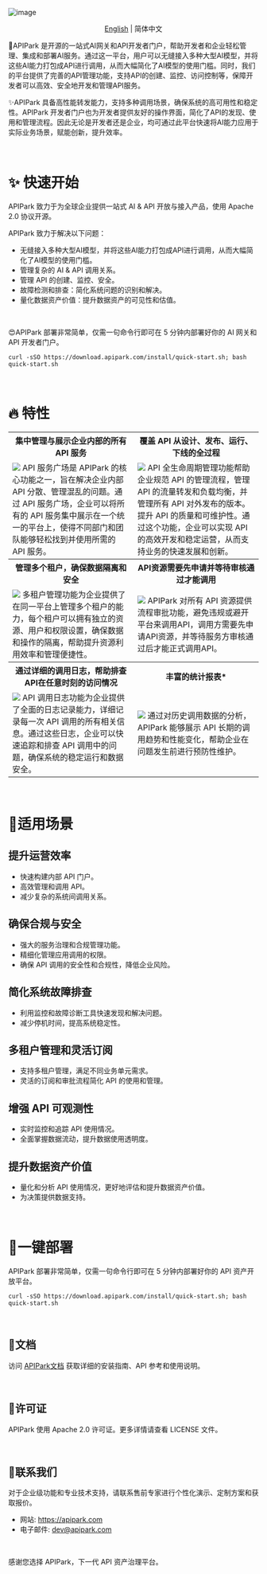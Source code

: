 ![image](https://github.com/user-attachments/assets/96e36db5-2733-49c8-8e1e-ecbcc60a3943)

<p align="center">
  <a href="/README.md">English</a>
  | 
  简体中文
</p>

🦄APIPark 是开源的一站式AI网关和API开发者门户，帮助开发者和企业轻松管理、集成和部署AI服务。通过这一平台，用户可以无缝接入多种大型AI模型，并将这些AI能力打包成API进行调用，从而大幅简化了AI模型的使用门槛。同时，我们的平台提供了完善的API管理功能，支持API的创建、监控、访问控制等，保障开发者可以高效、安全地开发和管理API服务。

✨APIPark 具备高性能转发能力，支持多种调用场景，确保系统的高可用性和稳定性。APIPark 开发者门户也为开发者提供友好的操作界面，简化了API的发现、使用和管理流程。因此无论是开发者还是企业，均可通过此平台快速将AI能力应用于实际业务场景，赋能创新，提升效率。

<br>

# ✨ 快速开始
APIPark 致力于为全球企业提供一站式 AI & API 开放与接入产品，使用 Apache 2.0 协议开源。

APIPark 致力于解决以下问题：
- 无缝接入多种大型AI模型，并将这些AI能力打包成API进行调用，从而大幅简化了AI模型的使用门槛。
- 管理复杂的 AI & API 调用关系。
- 管理 API 的创建、监控、安全。
- 故障检测和排查：简化系统问题的识别和解决。
- 量化数据资产价值：提升数据资产的可见性和估值。


<br>

😍APIPark 部署非常简单，仅需一句命令行即可在 5 分钟内部署好你的 AI 网关和 API 开发者门户。

```
curl -sSO https://download.apipark.com/install/quick-start.sh; bash quick-start.sh
```

<br>

# 🔥 特性
<table>
  <tr>
    <th>
      集中管理与展示企业内部的所有 API 服务
    </th>
    <th>
      覆盖 API 从设计、发布、运行、下线的全过程
    </th>

  </tr>

   <tr>
    <td width="50%">
        <img src="https://apipark.com/wp-content/uploads/2024/08/%E9%A1%B5%E9%9D%A2-1.png" />
      API 服务广场是 APIPark 的核心功能之一，旨在解决企业内部 API 分散、管理混乱的问题。通过 API 服务广场，企业可以将所有的 API 服务集中展示在一个统一的平台上，使得不同部门和团队能够轻松找到并使用所需的 API 服务。
    </td>
    <td width="50%">
            <img src="https://apipark.com/wp-content/uploads/2024/08/Life-Cycle.png" />
      API 全生命周期管理功能帮助企业规范 API 的管理流程，管理 API 的流量转发和负载均衡，并管理所有 API 对外发布的版本。提升 API 的质量和可维护性。通过这个功能，企业可以实现 API 的高效开发和稳定运营，从而支持业务的快速发展和创新。
    </td>
  </tr>
  
<tr>
    <th>
      管理多个租户，确保数据隔离和安全
    </th>
    <th>
      API资源需要先申请并等待审核通过才能调用
    </th>

  </tr>

   <tr>
    <td width="50%">
        <img src="https://apipark.com/wp-content/uploads/2024/08/Multi-tenant.png" />
      多租户管理功能为企业提供了在同一平台上管理多个租户的能力，每个租户可以拥有独立的资源、用户和权限设置，确保数据和操作的隔离，帮助提升资源利用效率和管理便捷性。
    </td>
    <td width="50%">
            <img src="https://apipark.com/wp-content/uploads/2024/08/Application.png" />
      APIPark 对所有 API 资源提供流程审批功能，避免违规或避开平台来调用API，调用方需要先申请API资源，并等待服务方审核通过后才能正式调用API。
    </td>
  </tr>

<tr>
    <th>
      通过详细的调用日志，帮助排查API在任意时刻的访问情况
    </th>
    <th>
      丰富的统计报表*
    </th>

  </tr>

   <tr>
    <td width="50%">
        <img src="https://apipark.com/wp-content/uploads/2024/08/Chart-1.png" />
      API 调用日志功能为企业提供了全面的日志记录能力，详细记录每一次 API 调用的所有相关信息。通过这些日志，企业可以快速追踪和排查 API 调用中的问题，确保系统的稳定运行和数据安全。
    </td>
    <td width="50%">
            <img src="https://apipark.com/wp-content/uploads/2024/08/Chart.png" />
      通过对历史调用数据的分析，APIPark 能够展示 API 长期的调用趋势和性能变化，帮助企业在问题发生前进行预防性维护。
    </td>
  </tr>
  
</table>


<br>

# 🚩适用场景
## 提升运营效率
  - 快速构建内部 API 门户。
  - 高效管理和调用 API。
  - 减少复杂的系统间调用关系。

## 确保合规与安全
  - 强大的服务治理和合规管理功能。
  - 精细化管理应用调用的权限。
  - 确保 API 调用的安全性和合规性，降低企业风险。

## 简化系统故障排查
  - 利用监控和故障诊断工具快速发现和解决问题。
  - 减少停机时间，提高系统稳定性。

## 多租户管理和灵活订阅
  - 支持多租户管理，满足不同业务单元需求。
  - 灵活的订阅和审批流程简化 API 的使用和管理。

## 增强 API 可观测性
  - 实时监控和追踪 API 使用情况。
  - 全面掌握数据流动，提升数据使用透明度。

## 提升数据资产价值
  - 量化和分析 API 使用情况，更好地评估和提升数据资产价值。
  - 为决策提供数据支持。

<br>

# 🚀一键部署
APIPark 部署非常简单，仅需一句命令行即可在 5 分钟内部署好你的 API 资产开放平台。

```
curl -sSO https://download.apipark.com/install/quick-start.sh; bash quick-start.sh
```

<br>

## 📕文档
访问 [APIPark文档](https://docs.apipark.com/docs/install) 获取详细的安装指南、API 参考和使用说明。

<br>

## 🧾许可证
APIPark 使用 Apache 2.0 许可证。更多详情请查看 LICENSE 文件。


<br>

## 💌联系我们
对于企业级功能和专业技术支持，请联系售前专家进行个性化演示、定制方案和获取报价。

- 网站: https://apipark.com
- 电子邮件: dev@apipark.com

<br>

感谢您选择 APIPark，下一代 API 资产治理平台。
